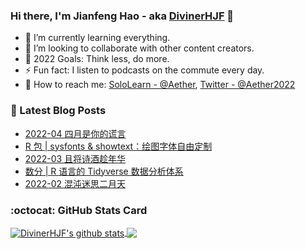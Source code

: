 ### Hi there, I'm Jianfeng Hao - aka [DivinerHJF](https://aetherhjf.netlify.app/) 👋

- 🌱 I’m currently learning everything.
- 👯 I’m looking to collaborate with other content creators.
- 🥅 2022 Goals: Think less, do more.
- ⚡ Fun fact: I listen to podcasts on the commute every day.
- 💌 How to reach me: [SoloLearn - @Aether](https://www.sololearn.com/Profile/17928857), [Twitter - @Aether2022](https://twitter.com/Aether2022)

### 📕 Latest Blog Posts
<!-- BLOG-POST-LIST:START -->
- [2022-04 四月是你的谎言](https://aetherhjf.netlify.app/2022-04/)
- [R 包 | sysfonts &amp; showtext：绘图字体自由定制](https://aetherhjf.netlify.app/2022-03-31-r-pkg-sysfonts/)
- [2022-03 且将诗酒趁年华](https://aetherhjf.netlify.app/2022-03/)
- [数分 | R 语言的 Tidyverse 数据分析体系](https://aetherhjf.netlify.app/2022-02-27-%E6%95%B0%E5%88%86-r-tidyverse/)
- [2022-02 混沌迷思二月天](https://aetherhjf.netlify.app/2022-02/)
<!-- BLOG-POST-LIST:END -->

### :octocat: GitHub Stats Card
<!-- github-readme-stats start https://github.com/anuraghazra/github-readme-stats -->
<a href="https://github.com/DivinerHJF?tab=repositories">
  <!-- Change the `github-readme-stats.anuraghazra1.vercel.app` to `github-readme-stats.vercel.app`  -->
  <img align="center" src="https://github-readme-stats.anuraghazra1.vercel.app/api?username=DivinerHJF&show_icons=true&hide=contribs" alt="DivinerHJF's github stats" />
</a>
<a href="https://github.com/DivinerHJF?tab=repositories">
  <img align="center" src="https://github-readme-stats.anuraghazra1.vercel.app/api/top-langs/?username=DivinerHJF&layout=compact" />
</a>
<!-- github-readme-stats end -->
